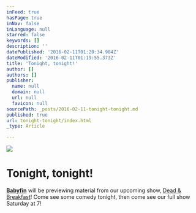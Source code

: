 ```yaml
---
inFeed: true
hasPage: true
inNav: false
inLanguage: null
starred: false
keywords: []
description: ''
datePublished: '2016-02-11T01:20:34.984Z'
dateModified: '2016-02-11T01:19:55.373Z'
title: 'Tonight, tonight!'
author: []
authors: []
publisher:
  name: null
  domain: null
  url: null
  favicon: null
sourcePath: _posts/2016-02-11-tonight-tonight.md
published: true
url: tonight-tonight/index.html
_type: Article

---
```

![](https://the-grid-user-content.s3-us-west-2.amazonaws.com/50ccae6b-b8bd-43c4-a678-b8312e29b3cf.jpg)

# Tonight, tonight!

**[Babyfin][0]** will be previewing material from our upcoming show, [Dead & Breakfast][1]! Come see some comedy tonight, then come see our full show Saturday at 7!

[0]: https://www.facebook.com/Babyfin-670679796366985
[1]: https://www.facebook.com/events/1013036988754941/